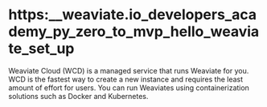 # https:\_\_weaviate.io_developers_academy_py_zero_to_mvp_hello_weaviate_set_up

Weaviate Cloud (WCD) is a managed service that runs Weaviate for you. WCD is the fastest way to create a new instance and requires the least amount of effort for users. You can run Weaviates using containerization solutions such as Docker and Kubernetes.
